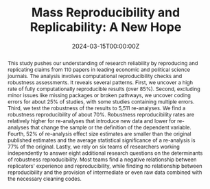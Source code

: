 ---
abstract: "This study pushes our understanding of research reliability by reproducing and replicating claims from 110 papers in leading economic and political science journals. The analysis involves computational reproducibility checks and robustness assessments. It reveals several patterns. First, we uncover a high rate of fully computationally reproducible results (over 85%). Second, excluding minor issues like missing packages or broken pathways, we uncover coding errors for about 25% of studies, with some studies containing multiple errors. Third, we test the robustness of the results to 5,511 re-analyses. We find a robustness reproducibility of about 70%. Robustness reproducibility rates are relatively higher for re-analyses that introduce new data and lower for re-analyses that change the sample or the definition of the dependent variable. Fourth, 52% of re-analysis effect size estimates are smaller than the original published estimates and the average statistical significance of a re-analysis is 77% of the original. Lastly, we rely on six teams of researchers working independently to answer eight additional research questions on the determinants of robustness reproducibility. Most teams find a negative relationship between replicators' experience and reproducibility, while finding no relationship between reproducibility and the provision of intermediate or even raw data combined with the necessary cleaning codes."
authors:
- Abel Brodeur
- Derek Mikola
- Nicolai Cook
- "...."
- admin
- "..."
date: "2024-03-15T00:00:00Z"
doi: ""
featured: false
image:
  caption: ""
  focal_point: ""
  preview_only: false
projects: []
publication: '"*I4R Discussion Paper Series No. 107*"'
publication_short: ""
publication_types:
- "3"
publishDate: "2024-03-15T00:00:00Z"
slides: ""
summary: Investigates reproducibility of 110 papers published in economics and political science from 2022 onwards.
tags:
- Working Paper
title: "Mass Reproducibility and Replicability: A New Hope"
url_code: ""
url_dataset: ""
url_pdf: https://www.econstor.eu/bitstream/10419/289437/1/I4R-DP107.pdf
url_poster: ""
url_project: ""
url_slides: ""
url_source: ""
url_video: ""
---